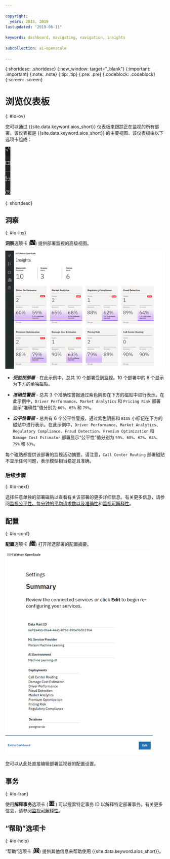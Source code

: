 ```yaml
---

copyright:
  years: 2018, 2019
lastupdated: "2019-06-11"

keywords: dashboard, navigating, navigation, insights

subcollection: ai-openscale

---
```


{:shortdesc: .shortdesc}
{:new_window: target="_blank"}
{:important: .important}
{:note: .note}
{:tip: .tip}
{:pre: .pre}
{:codeblock: .codeblock}
{:screen: .screen}

# 浏览仪表板
{: #io-ov}

您可以通过 {{site.data.keyword.aios_short}} 仪表板来跟踪正在监视的所有部署。该仪表板是 {{site.data.keyword.aios_short}} 的主要视图。该仪表板由以下选项卡组成：

  ![“洞察”选项卡](images/insight-tabs.png)

{: shortdesc}

## 洞察
{: #io-ins}

**洞察**选项卡 (![“洞察”仪表板](images/insight-dash-tab.png)) 提供部署监视的高级视图。

  ![“洞察”仪表板](images/insight-dashboard.png)

- ***受监视部署*** - 在此示例中，总共 10 个部署受到监视。10 个部署中的 8 个显示为下方的单独磁贴。

- ***准确性警报*** - 总共 3 个准确性警报通过紫色阴影在下方的磁贴中进行表示。在此示例中，`Driver Performance`、`Market Analytics` 和 `Pricing Risk` 部署显示“准确性”值分别为 `60%`、`65%` 和 `79%`。

- ***公平性警报*** - 总共有 6 个公平性警报，通过紫色阴影和 `BIAS` 小标记在下方的磁贴中进行表示。在此示例中，`Driver Performance`、`Market Analytics`、`Regulatory Compliance`、`Fraud Detection`、`Premium Optimization` 和 `Damage Cost Estimator` 部署显示“公平性”值分别为 `59%`、`68%`、`62%`、`64%`、`79%` 和 `63%`。

每个磁贴都提供该部署的监视活动摘要。请注意，`Call Center Routing` 部署磁贴不显示任何问题，表示模型相当稳定且准确。

### 后续步骤
{: #io-next}

选择任意单独的部署磁贴以查看有关该部署的更多详细信息。有关更多信息，请参阅[监视公平性、每分钟的平均请求数以及准确性](/docs/services/ai-openscale?topic=ai-openscale-it-ov)和[监视可解释性](/docs/services/ai-openscale?topic=ai-openscale-ie-ov)。

## 配置
{: #io-conf}

**配置**选项卡 (![“配置”选项卡](images/insight-config-tab.png)) 打开所选部署的配置摘要。

  ![配置摘要](images/insight-config-summary.png)

您可以从此处直接编辑部署监视器的配置设置。

## 事务
{: #io-tran}

使用**解释事务**选项卡 ( ![“解释事务”选项卡](images/insight-transact-tab.png) ) 可以搜索特定事务 ID 以解释特定部署事务。有关更多信息，请参阅[监视可解释性](/docs/services/ai-openscale?topic=ai-openscale-ie-ov)。

## “帮助”选项卡
{: #io-help}

“帮助”选项卡 (![“事务”选项卡](images/insight-help-tab.png)) 提供其他信息来帮助使用 {{site.data.keyword.aios_short}}。

